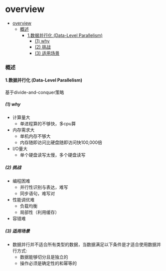 # overview


<!-- @import "[TOC]" {cmd="toc" depthFrom=1 depthTo=6 orderedList=false} -->

<!-- code_chunk_output -->

- [overview](#overview)
    - [概述](#概述)
      - [1.数据并行化 (Data-Level Parallelism)](#1数据并行化-data-level-parallelism)
        - [(1) why](#1-why)
        - [(2) 挑战](#2-挑战)
        - [(3) 适用场景](#3-适用场景)

<!-- /code_chunk_output -->

### 概述

#### 1.数据并行化 (Data-Level Parallelism)

基于divide-and-conquer策略

##### (1) why

* 计算量大
  * 单进程算的不够快，多cpu算
* 内存需求大
  * 单机内存不够大
  * 内存随即访问比硬盘随即访问快100,000倍
* I/O量大
  * 单个硬盘读写太慢，多个硬盘读写

##### (2) 挑战
* 编程困难
  * 并行性识别与表达，难写
  * 同步语句，难写对
* 性能调优难
  * 负载均衡
  * 局部性（利用缓存）
* 容错难

##### (3) 适用场景

* 数据并行并不适合所有类型的数据，当数据满足以下条件是才适合使用数据并行方式:
    * 数据能够切分且是独立的
    * 操作必须是确定性的和幂等的